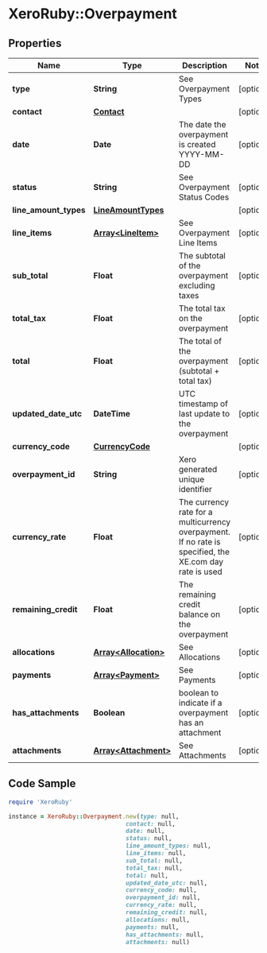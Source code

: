 # XeroRuby::Overpayment

## Properties

Name | Type | Description | Notes
------------ | ------------- | ------------- | -------------
**type** | **String** | See Overpayment Types | [optional] 
**contact** | [**Contact**](Contact.md) |  | [optional] 
**date** | **Date** | The date the overpayment is created YYYY-MM-DD | [optional] 
**status** | **String** | See Overpayment Status Codes | [optional] 
**line_amount_types** | [**LineAmountTypes**](LineAmountTypes.md) |  | [optional] 
**line_items** | [**Array&lt;LineItem&gt;**](LineItem.md) | See Overpayment Line Items | [optional] 
**sub_total** | **Float** | The subtotal of the overpayment excluding taxes | [optional] 
**total_tax** | **Float** | The total tax on the overpayment | [optional] 
**total** | **Float** | The total of the overpayment (subtotal + total tax) | [optional] 
**updated_date_utc** | **DateTime** | UTC timestamp of last update to the overpayment | [optional] 
**currency_code** | [**CurrencyCode**](CurrencyCode.md) |  | [optional] 
**overpayment_id** | **String** | Xero generated unique identifier | [optional] 
**currency_rate** | **Float** | The currency rate for a multicurrency overpayment. If no rate is specified, the XE.com day rate is used | [optional] 
**remaining_credit** | **Float** | The remaining credit balance on the overpayment | [optional] 
**allocations** | [**Array&lt;Allocation&gt;**](Allocation.md) | See Allocations | [optional] 
**payments** | [**Array&lt;Payment&gt;**](Payment.md) | See Payments | [optional] 
**has_attachments** | **Boolean** | boolean to indicate if a overpayment has an attachment | [optional] 
**attachments** | [**Array&lt;Attachment&gt;**](Attachment.md) | See Attachments | [optional] 

## Code Sample

```ruby
require 'XeroRuby'

instance = XeroRuby::Overpayment.new(type: null,
                                 contact: null,
                                 date: null,
                                 status: null,
                                 line_amount_types: null,
                                 line_items: null,
                                 sub_total: null,
                                 total_tax: null,
                                 total: null,
                                 updated_date_utc: null,
                                 currency_code: null,
                                 overpayment_id: null,
                                 currency_rate: null,
                                 remaining_credit: null,
                                 allocations: null,
                                 payments: null,
                                 has_attachments: null,
                                 attachments: null)
```


